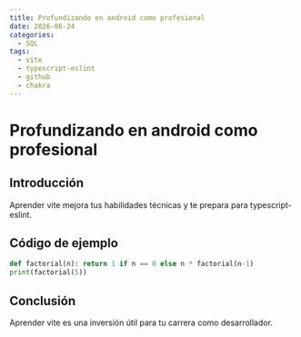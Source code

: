 ```yaml
---
title: Profundizando en android como profesional
date: 2026-06-24
categories:
  - SQL
tags:
  - vite
  - typescript-eslint
  - github
  - chakra
---
```


# Profundizando en android como profesional

## Introducción

Aprender vite mejora tus habilidades técnicas y te prepara para typescript-eslint.

## Código de ejemplo

```python
def factorial(n): return 1 if n == 0 else n * factorial(n-1)
print(factorial(5))
```

## Conclusión

Aprender vite es una inversión útil para tu carrera como desarrollador.